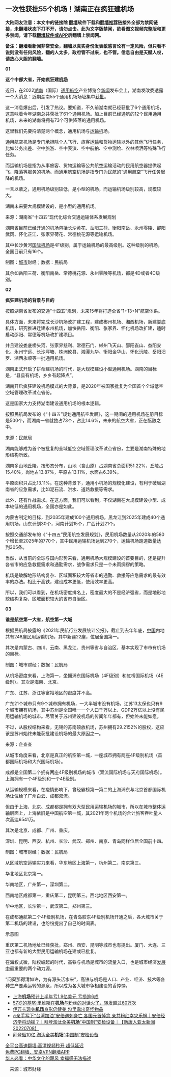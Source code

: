  <!-- 面包屑导航 --> <h2>一次性获批55个机场！湖南正在疯狂建机场</h2> <p class="notice"><b>大陆网友注意：本文中的链接除 <a href="https://github.com/bannedbook/fanqiang" >翻墙</a>软件下载和<a href="https://github.com/killgcd/justmysocks/blob/master/README.md">翻墙推荐</a>链接外全部为禁网链接，未翻墙状态下打不开，请勿点击。此为文字版禁闻，欲看图文视频完整版和更多禁闻，请下载<a href="https://github.com/bannedbook/fanqiang">翻墙软件或APP</a>后翻墙上禁闻网。</p><p>备注：翻墙看新闻非常安全，翻墙以真实身份发表敏感言论有一定风险，但只看不说则没有任何风险，翻的人太多，政府管不过来，也不管。信息自由是天赋人权，请放心大胆的翻墙。</b></p>  <div class="entry"> <p><strong>01</strong></p> <p><strong>这个中部大省，开始疯狂建<a href="https://www.bannedbook.org/bnews/tag/%e6%9c%ba%e5%9c%ba/" class="st_tag internal_tag" rel="tag" title="标签 机场 下的日志">机场</a></strong></p> <p>近日，在2022<a href="https://www.bannedbook.org/bnews/tag/%e6%b9%96%e5%8d%97/" class="st_tag internal_tag" rel="tag" title="标签 湖南 下的日志">湖南</a>（国际）<a href="https://www.bannedbook.org/bnews/tag/%E9%80%9A%E7%94%A8/" class="st_tag internal_tag" rel="tag" title="标签 通用 下的日志">通用</a><a href="https://www.bannedbook.org/bnews/tag/%E8%88%AA%E7%A9%BA/" class="st_tag internal_tag" rel="tag" title="标签 航空 下的日志">航空</a>产业博览会<span class='wp_keywordlink_affiliate'><a href="https://www.bannedbook.org/" title="新闻">新闻</a></span>发布会上，湖南发改委透露一个大消息：近期湖南55个通用机场场址集中<a href="https://www.bannedbook.org/bnews/tag/%E8%8E%B7%E6%89%B9/" class="st_tag internal_tag" rel="tag" title="标签 获批 下的日志">获批</a>。</p> <p>这一消息爆出后，引发了热议。要知道，不久前湖南就已经获批了6个通用机场，这意味着今年湖南总共获批了61个通用机场。加上目前已经通航的12个民用通用机场，未来的湖南将拥有73个可供降落的通用机场。</p> <p>这里我们先要捋清楚两个概念，通用机场与<a href="https://www.bannedbook.org/bnews/tag/%e8%bf%90%e8%be%93%e6%9c%ba/" class="st_tag internal_tag" rel="tag" title="标签 运输机 下的日志">运输机</a>场。</p> <p>通用航空机场是专门承担除个人飞行、旅客<a href="https://www.bannedbook.org/bnews/tag/%E8%BF%90%E8%BE%93/" class="st_tag internal_tag" rel="tag" title="标签 运输 下的日志">运输</a>和货物运输以外的其他飞行任务，比如公务出差、空中旅游、空中表演、空中航拍、空中测绘、农林喷洒等特殊飞行任务。</p> <p>而运输机场是指为从事旅客、货物运输等公共航空运输活动的民用航空器提供起飞、降落等服务的机场。而通用航空机场是指专门为民航的“通用航空”飞行任务起降的机场。</p> <p>一言以蔽之，通用机场级别较低，是小型的机场，而运输机场级别较高，规模较大。</p> <p>湖南未来要大规模建设的，是小型的通用机场。</p> <p>来源：湖南省“十四五”现代化综合交通运输体系发展规划</p> <p>湖南省目前已经开通的机场包括长沙黄花、岳阳三荷、衡阳南岳、永州零陵、邵阳武冈、怀化芷江、张家界荷花、常德桃花源等运输机场。</p> <p>其中长沙黄河<a href="https://www.bannedbook.org/bnews/tag/%E5%9B%BD%E9%99%85%E6%9C%BA%E5%9C%BA/" class="st_tag internal_tag" rel="tag" title="标签 国际机场 下的日志">国际机场</a>是4F级别，属于运输机场的最高级别。这种级别的机场，全国目前只有16个。</p> <p>制图：<a href="https://www.bannedbook.org/bnews/tag/%E5%9F%8E%E5%B8%82/" class="st_tag internal_tag" rel="tag" title="标签 城市 下的日志">城市</a>财经；数据：民航局</p> <p>其余如岳阳三荷、衡阳南岳、常德桃花源、永州零陵等机场，都是4D或者4C级别。</p> <p><strong>02</strong></p>  <p><strong>疯狂建机场的背景与目的</strong></p> <p>按照湖南省发布的交通“十四五”规划，未来15年将打造全省“1+13+N”航空体系。</p> <p>具体方面，未来将完成长沙机场改扩建工程，建成郴州机场、湘西机场，新建娄底机场，研究推进迁建永州机场，加快岳阳、衡阳、张家界、怀化机场改扩建，适时启动邵阳、常德等机场改扩建项目。</p> <p>并且建设娄底桥头河、张家界慈利、常德石门、郴州飞天山、邵阳崀山、益阳安化、永州宁远、长沙坪塘、株洲攸县、湘潭九华、衡阳金华山、怀化沅陵、岳阳汨罗、湘西永顺等一批通用机场。</p> <p>湖南正式开启了拼命建机场的时代，是大规模建设小型通用机场。湖南的目标是，“县县有机场，乡乡有起降点”。</p> <p>湖南开启疯狂建设机场模式的大背景，是2020年被国家批复为全国首个全域低空空域管理改革试点省份。</p> <p>这是国家大力支持湖南建设通用机场的根本逻辑。</p> <p>按照民航局发布的《“十四五”规划通用航空发展》，这一期间的通用机场在册目标是500个，而湖南一省就独占73个，占比14.6%，未来的航空大省，正在酝酿之中。</p> <p>来源：民航局</p> <p>湖南能够成为首个被批复的全域低空空域管理改革试点省份，主要是湖南特殊的地形结构所致。</p> <p>湖南多山地丘陵，按形态分布，山地（含山原）占湖南省总面积51.22%，丘陵占15.40%，岗地占13.87%，平原占13.11%，水面占6.39%。</p> <p>平原面积只占比13.11%。在这种背景下，通用小机场的规模化建设，有利于破局湖南省的应急需求，比如泥石流、洪水、道路救援等需求。</p> <p>此外，还有作战需求。在这方面，我们可以看到，不仅湖南在大规模建设小型、成本较低的通用机场，全国亦是如此。</p> <p>内蒙古制定的目标，到2035年建成100个通用机场，黑龙江到2025年建成40个通用机场，山东计划30个，河南计划15个，广西计划21个。</p> <p>按照交通部发布的《“十四五”民用航空发展规划》，民用机场数量从2020年的580个增长至2025年的770个，其中民用运输机场达到270个，运输机场跑道数量达到305条。</p>  <p>当然，从当前的全球与国内形势来看，通用机场大规模建设的首要目的，还是提升各省市的应急救援需求和通勤需求，战争需求只是一个未雨绸缪的策略。</p> <p>机场是破解地形结构复杂、区域面积较大等省市的通勤、救援等应急需求的最有效率的办法。相比于高铁，建设成本更低，使用效率更高。</p> <p>所以，我们可以看到，在机场密度排名上，密度最大的不是经济强省，而是地形地貌结构复杂、区域面积较大的省市自治区。</p> <p><strong>03</strong></p> <p><strong>谁是航空第一大省，航空第一大城</strong></p> <p>根据民航局披露的《2021年民航行业发展统计公报》，截止到去年年底，<span class='wp_keywordlink_affiliate'><a href="https://www.bannedbook.org/" title="中国" target="_blank">中国</a></span>内地共有248座民用运输机场，其中新疆22座，位居全国第一。</p> <p>其次是内蒙古、四川、云南、黑龙江、贵州等省与自治区，基本实现了市市有机场的目标。</p> <p>制图：城市财经；数据：民航局</p> <p>从机场密度来看，上海第一，坐拥浦东国际机场（4F级别）和虹桥国际机场（4E级别）。其次是海南、北京。</p> <p>广东、江苏、浙江等富裕地区的密度并不高。</p> <p>广东21个城市只有9个城市拥有机场，一大半城市没有机场。江苏13太保也只有9个城市拥有机场，其中苏州是全国唯一一个人口千万以上、GDP2万亿以上没有民用运输机场的城市。尽管关于苏州建设机场的传闻年年都有，但始终未能如愿。</p> <p>不过，从股权结构来看，无锡的苏南硕放机场，苏州拥有29.2152%的股权，这应该是苏州始终未能获批建设机场的最大原因之一。</p> <p>来源：企查查</p> <p>从城市角度来看，北京是真正的航空第一城，一座城市拥有两座4F级别机场（首都国际机场和大兴国际机场）。</p> <p>成都是全国第二个拥有两座4F级别机场的城市（双流国际机场与天府国际机场）。上海拥有一个4F级别和一个4E级别。</p>  <p>从运输规模来看，在疫情影响下，曾经霸榜第一第二的上海浦东与北京首都国际机场让位给了广州白云、成都双流。</p> <p>但由于上海、北京、成都都是拥有双大型民用运输机场的城市，所以在城市整体运输层面上，上海依旧是中国航空第一城，其2021年两个机场的合计旅客吞吐量人次高达6541万。</p> <p>其次是北京、成都、广州、重庆。</p> <p>深圳、昆明、西安、杭州、长沙、武汉、郑州、南京、青岛同样位居全国前十四。</p> <p>制图：城市财经；数据：民航局</p> <p>从区域航空运输实力来看，华东地区上海第一，杭州第二，南京第三。</p> <p>华北地区北京第一。</p> <p>华南地区，广州第一，深圳第二。</p> <p>西南地区成都第一，重庆第二，昆明第三。西北地区西安第一。</p> <p>华中地区，长沙第一，武汉第二，郑州第三。</p> <p>在成都通航第二个4F级别机场，在青岛胶东4F级别机场开通之后，各大城市关于第二机场的建设，也纷纷提出了自己的时间表。</p> <p>示意图</p> <p>重庆第二机场地址已经获批，郑州、西安、昆明等城市也有提出。厦门、大连、三亚也都有新的大型民用运输机场在建或已批复。</p> <p>在海权式微，陆权崛起的时代，高铁与机场是城市的流量入口，也是城市经济<span class='wp_keywordlink'><a href="https://www.bannedbook.org/forum11/topic335.html" title="禁片：发展中出现的问题，只能靠发展解决？" target="_blank">发展中</a></span>最重要的两个动力源。</p> <p>“问渠那得清如许，为有源头活水来”，高铁与机场是人口、产业、经济、技术等各种生产要素运转的源泉，所以成为各大城市争相建设的香饽饽。</p>  <div id="taboola-mid-1"></div>  <ul class='op-related-articles' title='相关阅读'> <li><a href='https://www.bannedbook.org/bnews/finance/20220715/1758414.html' target='_blank'>上海<b>机场</b>预计上半年亏1.9亿美元 亏损逾6成</a></li> <li><a href='https://www.bannedbook.org/bnews/yule/20220712/1757114.html' target='_blank'>57岁的基努·里维斯在<b>机场</b>与粉丝的对话火了，转发超过60万次</a></li> <li><a href='https://www.bannedbook.org/bnews/cnnews/20220709/1756049.html' target='_blank'>伊万卡现身<b>机场</b>身形仍健美 包里露出奇怪物品</a></li> <li><a href='https://www.bannedbook.org/bnews/taiwannews/20220708/1755723.html' target='_blank'>🔥亲手写下“台湾加油”安倍遇刺身亡 各国元首悼念 亲共粉红幸灾乐祸｜安倍经济学将动摇？｜拜登淘汰全美<b>机场</b>“中国制”安检设备｜【新唐人亚太新闻20220708】</a></li> <li><a href='https://www.bannedbook.org/bnews/taiwannews/20220708/1755599.html' target='_blank'>拜登砸10亿 淘汰全美<b>机场</b>“中国制”安检设备</a></li> </ul> <p class="texttj"> <a href="https://github.com/bannedbook/fanqiang/wiki/V2ray%E6%9C%BA%E5%9C%BA" target="_blank">全平台高速翻墙:高清视频秒开,超低延迟</a><br/> <a href="https://github.com/bannedbook/fanqiang/wiki/%E7%A6%81%E9%97%BB%E7%BD%91%E5%AE%89%E5%8D%93%E7%BF%BB%E5%A2%99%E6%96%B0%E9%97%BBAPP" target="_blank">免费PC翻墙、安卓VPN翻墙APP</a><br/> <a href="https://www.bannedbook.org/bnews/comments/20220220/1694796.html" target="_blank">华人必看：中华文化的飓风 幸福感无法描述</a> </p><p class="src-info">　来源：城市财经 </p><a name='sharetosocial'></a>  <div style="margin-bottom:5px;padding-bottom:5px;clear:both"> <div id="archive-pix-1" class="banner-ads"> <!-- AuctionX Display platform tag START --> <div id="27602x728x90x621x_ADSLOT1" clicktrack="%%CLICK_URL_ESC%%"></div>  <!-- AuctionX Display platform tag END --> </div> <div id="archive-pix-2" class="banner-ads"> <!-- AuctionX Display platform tag START --> <div id="27556x300x250x621x_ADSLOT1" clicktrack="%%CLICK_URL_ESC%%" style="margin:0 auto;text-align:center"></div>  <!-- AuctionX Display platform tag END --> </div> </div>  <div id="archive-pix-1" class="banner-ads"> <!-- AuctionX Display platform tag START --> <div id="27603x728x90x621x_ADSLOT1" clicktrack="%%CLICK_URL_ESC%%"></div>  <!-- AuctionX Display platform tag END --> </div> </div><!--END ENTRY--> 